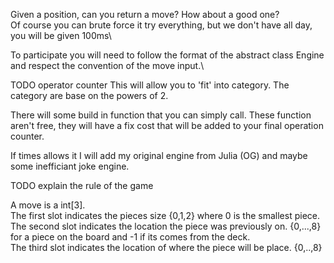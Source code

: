 Given a position, can you return a move? How about a good one?\
Of course you can brute force it try everything, but we don't have all day, you will be given 100ms\

To participate you will need to follow the format of the abstract class Engine and respect the convention of the move input.\

TODO operator counter
This will allow you to 'fit' into category. The category are base on the powers of 2.

There will some build in function that you can simply call. These function aren't free, they will have a fix cost that will be added to your final operation counter.

If times allows it I will add my original engine from Julia (OG) and maybe some inefficiant joke engine.

TODO explain the rule of the game

A move is a int[3].\
The first slot indicates the pieces size {0,1,2} where 0 is the smallest piece.\
The second slot indicates the location the piece was previously on. {0,...,8} for a piece on the board and -1 if its comes from the deck.\
The third slot indicates the location of where the piece will be place. {0,..,8}